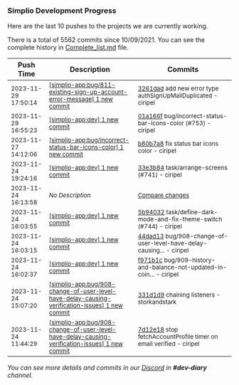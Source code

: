 
### Simplio Development Progress

Here are the last 10 pushes to the projects we are currently working.

There is a total of 5562 commits since 10/09/2021. You can see the complete history in
 [Complete_list.md](Complete_list.md) file.

| Push Time | Description | Commits |
| --- | --- | --- |
| <sub>2023-11-29 17:50:14</sub> | <sub>[[simplio-app:bug/811-existing-sign-up-account-error-message] 1 new commit](https://github.com/SimplioOfficial/simplio-app/commit/3261dadb64ffdafcf08b8250737ffae1a7ce1642)</sub> | <sub>[3261dad](https://github.com/SimplioOfficial/simplio-app/commit/3261dadb64ffdafcf08b8250737ffae1a7ce1642) add new error type authSignUpMailDuplicated - ciripel</sub> |
| <sub>2023-11-29 16:55:23</sub> | <sub>[[simplio-app:dev] 1 new commit](https://github.com/SimplioOfficial/simplio-app/commit/01a166f42d854640d06e779f9e50b07c6cfb5a69)</sub> | <sub>[01a166f](https://github.com/SimplioOfficial/simplio-app/commit/01a166f42d854640d06e779f9e50b07c6cfb5a69) bug/incorrect-status-bar-icons-color (#753) - ciripel</sub> |
| <sub>2023-11-27 14:12:06</sub> | <sub>[[simplio-app:bug/incorrect-status-bar-icons-color] 1 new commit](https://github.com/SimplioOfficial/simplio-app/commit/b80b7a8dfda5efb94f70f0224883c6934e93e766)</sub> | <sub>[b80b7a8](https://github.com/SimplioOfficial/simplio-app/commit/b80b7a8dfda5efb94f70f0224883c6934e93e766) fix status bar icons color - ciripel</sub> |
| <sub>2023-11-24 19:24:16</sub> | <sub>[[simplio-app:dev] 1 new commit](https://github.com/SimplioOfficial/simplio-app/commit/33e3b846bf666598e7dbc36263bae84359be3f50)</sub> | <sub>[33e3b84](https://github.com/SimplioOfficial/simplio-app/commit/33e3b846bf666598e7dbc36263bae84359be3f50) task/arrange-screens (#741) - ciripel</sub> |
| <sub>2023-11-24 16:13:58</sub> | <sub>_No Description_</sub> | <sub>[Compare changes](https://github.com/SimplioOfficial/simplio-app/compare/7cb650762d3a...f771c46cc22f)</sub> |
| <sub>2023-11-24 16:03:55</sub> | <sub>[[simplio-app:dev] 1 new commit](https://github.com/SimplioOfficial/simplio-app/commit/5b94032b45cc0add461337686f45e0d428f294fe)</sub> | <sub>[5b94032](https://github.com/SimplioOfficial/simplio-app/commit/5b94032b45cc0add461337686f45e0d428f294fe) task/define-dark-mode-and-fix-theme-switch (#744) - ciripel</sub> |
| <sub>2023-11-24 16:03:15</sub> | <sub>[[simplio-app:dev] 1 new commit](https://github.com/SimplioOfficial/simplio-app/commit/44dad1372cf6ca23b2a41a2a6c6e48e21976ffda)</sub> | <sub>[44dad13](https://github.com/SimplioOfficial/simplio-app/commit/44dad1372cf6ca23b2a41a2a6c6e48e21976ffda) bug/908-change-of-user-level-have-delay-causing... - ciripel</sub> |
| <sub>2023-11-24 16:02:37</sub> | <sub>[[simplio-app:dev] 1 new commit](https://github.com/SimplioOfficial/simplio-app/commit/f971b1c72bb1eed96046c4ef56fafd0c3feef193)</sub> | <sub>[f971b1c](https://github.com/SimplioOfficial/simplio-app/commit/f971b1c72bb1eed96046c4ef56fafd0c3feef193) bug/909-history-and-balance-not-updated-in-coin... - ciripel</sub> |
| <sub>2023-11-24 15:07:20</sub> | <sub>[[simplio-app:bug/908-change-of-user-level-have-delay-causing-verification-issues] 1 new commit](https://github.com/SimplioOfficial/simplio-app/commit/331d1d9dfd62854cae3fd1bc8d760bfa3e33e662)</sub> | <sub>[331d1d9](https://github.com/SimplioOfficial/simplio-app/commit/331d1d9dfd62854cae3fd1bc8d760bfa3e33e662) chaining listeners - storkandstark</sub> |
| <sub>2023-11-24 11:44:29</sub> | <sub>[[simplio-app:bug/908-change-of-user-level-have-delay-causing-verification-issues] 1 new commit](https://github.com/SimplioOfficial/simplio-app/commit/7d12e18c82d6047b2f79585961a7ec53073567f4)</sub> | <sub>[7d12e18](https://github.com/SimplioOfficial/simplio-app/commit/7d12e18c82d6047b2f79585961a7ec53073567f4) stop fetchAccountProfile timer on email verified - ciripel</sub> |

_You can see more details and commits in our [Discord](https://discord.gg/aKhjuwZmdP) in **#dev-diary** channel._
